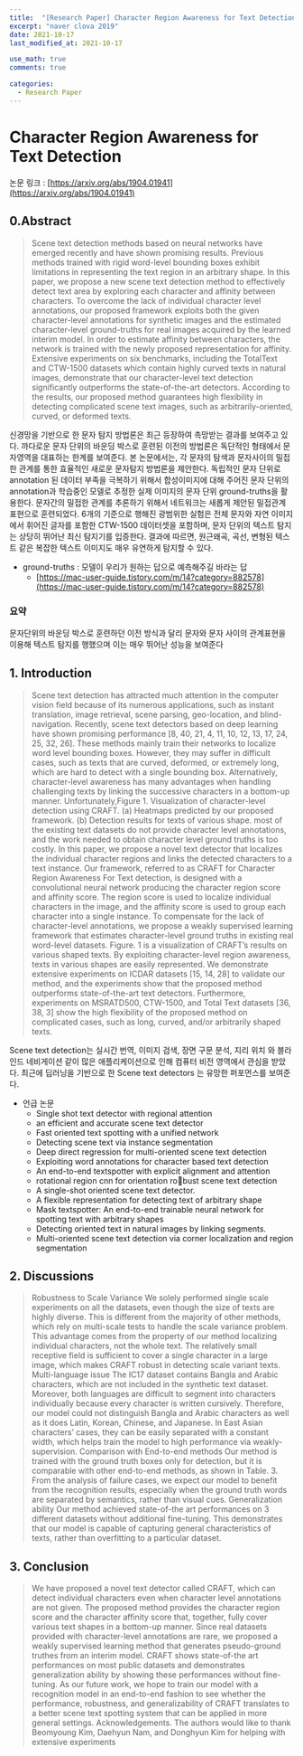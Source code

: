```yaml
---
title:  "[Research Paper] Character Region Awareness for Text Detection(읽는중)"
excerpt: "naver clova 2019"
date: 2021-10-17
last_modified_at: 2021-10-17

use_math: true
comments: true

categories:
  - Research Paper
---
```

# Character Region Awareness for Text Detection



논문 링크 : [https://arxiv.org/abs/1904.01941](https://arxiv.org/abs/1904.01941)



## 0.Abstract

> Scene text detection methods based on neural networks have emerged recently and have shown promising results. Previous methods trained with rigid word-level bounding boxes exhibit limitations in representing the text region in an arbitrary shape. In this paper, we propose a new scene text detection method to effectively detect text area by exploring each character and affinity between characters. To overcome the lack of individual character level annotations, our proposed framework exploits both the given character-level annotations for synthetic images and the estimated character-level ground-truths for real images acquired by the learned interim model. In order to estimate affinity between characters, the network is trained with the newly proposed representation for affinity. Extensive experiments on six benchmarks, including the TotalText and CTW-1500 datasets which contain highly curved texts in natural images, demonstrate that our character-level text detection significantly outperforms the state-of-the-art detectors. According to the results, our proposed method guarantees high flexibility in detecting complicated scene text images, such as arbitrarily-oriented, curved, or deformed texts.

신경망을 기반으로 한 문자 탐지 방법론은 최근 등장하여 촉망받는 결과를 보여주고 있다. 까다로운 문자 단위의 바운딩 박스로 훈련된 이전의 방법론은 독단적인 형태에서 문자영역을 대표하는 한계를 보여준다. 본 논문에서는, 각 문자의 탐색과 문자사이의 밀접한 관계를 통한 효율적인 새로운 문자탐지 방법론을 제안한다. 독립적인 문자 단위로 annotation 된 데이터 부족을 극복하기 위해서 합성이미지에 대해 주어진 문자 단위의 annotation과 학습중인 모델로 추정한 실제 이미지의 문자 단위 ground-truths을  활용한다. 문자간의 밀접한 관계를 추론하기 위해서 네트워크는 새롭게 제안된 밀접관계 표현으로 훈련되었다. 6개의 기준으로 행해진 광범위한 실험은 전체 문자와 자연 이미지에서 휘어진 글자를 포함한 CTW-1500 데이터셋을 포함하며, 문자 단위의 텍스트 탐지는 상당히 뛰어난 최신 탐지기를 입증한다. 결과에 따르면, 원근왜곡, 곡선, 변형된 텍스트 같은 복잡한 텍스트 이미지도 매우 유연하게 탐지할 수 있다.

- ground-truths : 모델이 우리가 원하는 답으로 예측해주길 바라는 답
  - [https://mac-user-guide.tistory.com/m/14?category=882578](https://mac-user-guide.tistory.com/m/14?category=882578)



### 요약 

문자단위의 바운딩 박스로 훈련하던 이전 방식과 달리 문자와 문자 사이의 관계표현을 이용해 텍스트 탐지를 행했으며 이는 매우 뛰어난 성능을 보여준다



## 1. Introduction

> Scene text detection has attracted much attention in the computer vision field because of its numerous applications, such as instant translation, image retrieval, scene parsing, geo-location, and blind-navigation. Recently, scene text detectors based on deep learning have shown promising performance [8, 40, 21, 4, 11, 10, 12, 13, 17, 24, 25, 32, 26]. These methods mainly train their networks to localize word level bounding boxes. However, they may suffer in difficult cases, such as texts that are curved, deformed, or extremely long, which are hard to detect with a single bounding box. Alternatively, character-level awareness has many advantages when handling challenging texts by linking the successive characters in a bottom-up manner. Unfortunately,Figure 1. Visualization of character-level detection using CRAFT. (a) Heatmaps predicted by our proposed framework. (b) Detection results for texts of various shape. most of the existing text datasets do not provide character level annotations, and the work needed to obtain character level ground truths is too costly. In this paper, we propose a novel text detector that localizes the individual character regions and links the detected characters to a text instance. Our framework, referred to as CRAFT for Character Region Awareness For Text detection, is designed with a convolutional neural network producing the character region score and affinity score. The region score is used to localize individual characters in the image, and the affinity score is used to group each character into a single instance. To compensate for the lack of character-level annotations, we propose a weakly supervised learning framework that estimates character-level ground truths in existing real word-level datasets. Figure. 1 is a visualization of CRAFT’s results on various shaped texts. By exploiting character-level region awareness, texts in various shapes are easily represented. We demonstrate extensive experiments on ICDAR datasets [15, 14, 28] to validate our method, and the experiments show that the proposed method outperforms state-of-the-art text detectors. Furthermore, experiments on MSRATD500, CTW-1500, and Total Text datasets [36, 38, 3] show the high flexibility of the proposed method on complicated cases, such as long, curved, and/or arbitrarily shaped texts.

Scene text detection는 실시간 번역, 이미지 검색, 장면 구문 분석, 지리 위치 와 블라인드 네비게이션 같이 많은 애플리케이션으로 인해 컴퓨터 비전 영역에서 관심을 받았다. 최근에 딥러닝을 기반으로 한 Scene text detectors 는 유망한 퍼포먼스를 보여준다. 

- 언급 논문
  - Single shot text detector with regional attention 
  - an efficient and accurate scene text detector
  - Fast oriented text spotting with a unified network
  - Detecting scene text via instance segmentation
  - Deep direct regression for multi-oriented scene text detection
  - Exploiting word annotations for character based text detection
  - An end-to-end textspotter with explicit alignment and attention
  - rotational region cnn for orientation robust scene text detection
  - A single-shot oriented scene text detector.
  - A flexible representation for detecting text of arbitrary shape
  - Mask textspotter: An end-to-end trainable neural network for spotting text with arbitrary shapes
  - Detecting oriented text in natural images by linking segments.
  - Multi-oriented scene text detection via corner localization and region segmentation







## 2. Discussions

> Robustness to Scale Variance We solely performed single scale experiments on all the datasets, even though the size of texts are highly diverse. This is different from the majority of other methods, which rely on multi-scale tests to handle the scale variance problem. This advantage comes from the property of our method localizing individual characters, not the whole text. The relatively small receptive field is sufficient to cover a single character in a large image, which makes CRAFT robust in detecting scale variant texts. Multi-language issue The IC17 dataset contains Bangla and Arabic characters, which are not included in the synthetic text dataset. Moreover, both languages are difficult to segment into characters individually because every character is written cursively. Therefore, our model could not distinguish Bangla and Arabic characters as well as it does Latin, Korean, Chinese, and Japanese. In East Asian characters’ cases, they can be easily separated with a constant width, which helps train the model to high performance via weakly-supervision. Comparison with End-to-end methods Our method is trained with the ground truth boxes only for detection, but it is comparable with other end-to-end methods, as shown in Table. 3. From the analysis of failure cases, we expect our model to benefit from the recognition results, especially when the ground truth words are separated by semantics, rather than visual cues. Generalization ability Our method achieved state-of-the art performances on 3 different datasets without additional fine-tuning. This demonstrates that our model is capable of capturing general characteristics of texts, rather than overfitting to a particular dataset.



## 3. Conclusion

> We have proposed a novel text detector called CRAFT, which can detect individual characters even when character level annotations are not given. The proposed method provides the character region score and the character affinity score that, together, fully cover various text shapes in a bottom-up manner. Since real datasets provided with character-level annotations are rare, we proposed a weakly supervised learning method that generates pseudo-ground truthes from an interim model. CRAFT shows state-of-the art performances on most public datasets and demonstrates generalization ability by showing these performances without fine-tuning. As our future work, we hope to train our model with a recognition model in an end-to-end fashion to see whether the performance, robustness, and generalizability of CRAFT translates to a better scene text spotting system that can be applied in more general settings. Acknowledgements. The authors would like to thank Beomyoung Kim, Daehyun Nam, and Donghyun Kim for helping with extensive experiments
